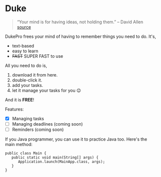 # Duke
> “Your mind is for having ideas, not holding them.” – David Allen [source](https://dansilvestre.com/productivity-quotes/)

DukePro frees your mind of having to remember things you need to do. It's,

* text-based
* easy to learn
* ~~FAST~~ SUPER FAST to use

All you need to do is,

1. download it from here.
2. double-click it.
3. add your tasks.
4. let it manage your tasks for you 😉

And it is **FREE**!

Features:

- [x] Managing tasks
- [ ] Managing deadlines (coming soon)
- [ ] Reminders (coming soon)

If you Java programmer, you can use it to practice Java too. Here's the main method:

```
public class Main {
   public static void main(String[] args) {
      Application.launch(MainApp.class, args);
   }
}
```
